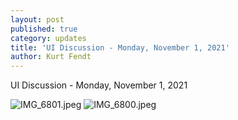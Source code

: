 ```yaml
---
layout: post
published: true
category: updates
title: 'UI Discussion - Monday, November 1, 2021'
author: Kurt Fendt
---
```

UI Discussion - Monday, November 1, 2021

![IMG_6801.jpeg]({{site.baseurl}}/assets/IMG_6801.jpeg)
![IMG_6800.jpeg]({{site.baseurl}}/assets/IMG_6800.jpeg)



